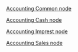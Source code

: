 [Accounting Common node](Accounting%20Common%20node.md)

[Accounting Cash node](Accounting%20Cash%20node.md)

[Accounting Imprest node](Accounting%20Imprest%20node.md)

[Accounting Sales node](Accounting%20Sales%20node.md)
